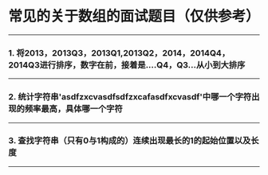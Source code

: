 # 常见的关于数组的面试题目（仅供参考）
---
### 1. 将2013，2013Q3，2013Q1,2013Q2，2014，2014Q4，2014Q3进行排序，数字在前，接着是....Q4，Q3...从小到大排序
---
### 2. 统计字符串'asdfzxcvasdfsdfzxcafasdfxcvasdf'中哪一个字符出现的频率最高，具体哪一个字符
---
### 3. 查找字符串（只有0与1构成的）连续出现最长的1的起始位置以及长度
---
